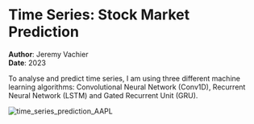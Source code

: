 # Time Series: Stock Market Prediction

**Author**: Jeremy Vachier <br>
**Date**: 2023 <br>


To analyse and predict time series, I am using three different machine learning algorithms: Convolutional Neural Network (Conv1D), Recurrent Neural Network (LSTM) and Gated Recurrent Unit (GRU). 

![time_series_prediction_AAPL](https://github.com/jvachier/Time-Series-Class/assets/89128100/7a382032-c7b6-4de3-89a5-22e9a87b81f6)
